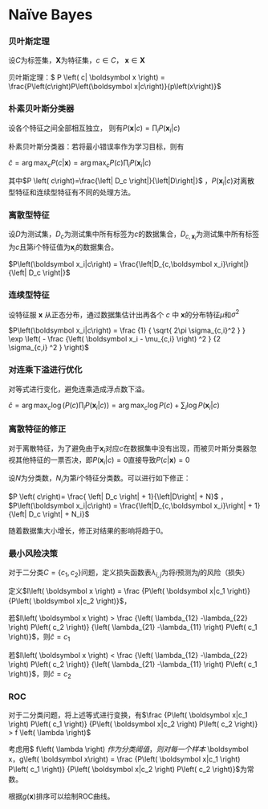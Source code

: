 # Naïve Bayes

### 贝叶斯定理

设$C$为标签集，$\boldsymbol X$为特征集，$c\in C$， $\boldsymbol x \in \boldsymbol X$

贝叶斯定理：$ P \left( c| \boldsymbol x \right) = \frac{P\left(c\right)P\left(\boldsymbol x|c\right)}{p\left(x\right)}$



### 朴素贝叶斯分类器

设各个特征之间全部相互独立， 则有$P\left(\boldsymbol x|c\right) = \prod_{i}P\left(\boldsymbol x_i|c\right)$

朴素贝叶斯分类器：若将最小错误率作为学习目标，则有

$\hat c = \arg\max_{c}P \left( c| \boldsymbol x \right)=\arg\max_c P\left(c\right)\prod_{i}P\left(\boldsymbol x_i|c\right)$

其中$P \left( c\right)=\frac{\left| D_c \right|}{\left|D\right|}$ ，$P\left(\boldsymbol x_i|c\right)$对离散型特征和连续型特征有不同的处理方法。



### 离散型特征

设$D$为测试集，$D_c$为测试集中所有标签为$c$的数据集合，$D_{c,\boldsymbol x_i}$为测试集中所有标签为$c$且第$i$个特征值为$\boldsymbol {x}_i$的数据集合。

$P\left(\boldsymbol x_i|c\right) = \frac{\left|D_{c,\boldsymbol x_i}\right|}{\left| D_c \right|}$



### 连续型特征

设特征服 $\boldsymbol x$ 从正态分布，通过数据集估计出再各个 $c$ 中 $\boldsymbol x$的分布特征$\mu$和$\sigma ^2$

$P\left(\boldsymbol x_i|c\right) = \frac {1} { \sqrt{ 2\pi \sigma_{c,i}^2 } } \exp \left( - \frac {\left( \boldsymbol x_i - \mu_{c,i} \right) ^2 } {2 \sigma_{c,i} ^2 } \right)$



### 对连乘下溢进行优化

对等式进行变化，避免连乘造成浮点数下溢。

$\hat c = \arg\max_c \log \left(P\left(c\right)\prod_{i}P\left(\boldsymbol x_i|c\right) \right) = \arg\max_c \log P\left(c\right) + \sum_i \log P\left(\boldsymbol x_i|c \right)$



### 离散特征的修正

对于离散特征，为了避免由于$\boldsymbol {x}_i$对应$c$在数据集中没有出现，而被贝叶斯分类器忽视其他特征的一票否决，即$P\left(\boldsymbol x_i|c\right)=0$直接导致$P\left(c|\boldsymbol x\right) = 0$

设$N$为分类数，$N_i$为第$i$个特征分类数。可以进行如下修正：

$P \left( c\right)= \frac{ \left| D_c \right| + 1}{\left|D\right| + N}$ ，$P\left(\boldsymbol x_i|c\right) = \frac{\left|D_{c,\boldsymbol x_i}\right| + 1}{\left| D_c \right| + N_i}$

随着数据集大小增长，修正对结果的影响将趋于0。



### 最小风险决策

对于二分类$C = \left\{c_1 , c_2 \right\}$问题，定义损失函数表$\lambda_{i,j}$为将$i$预测为$j$的风险（损失）

定义$l\left( \boldsymbol x \right) = \frac {P\left( \boldsymbol x|c_1 \right)} {P\left( \boldsymbol x|c_2 \right)}$，

若$l\left( \boldsymbol x \right) > \frac {\left( \lambda_{12} -\lambda_{22} \right) P\left( c_2 \right)} {\left( \lambda_{21} -\lambda_{11} \right) P\left( c_1 \right)}$，则$\hat c = c_1$

若$l\left( \boldsymbol x \right) < \frac {\left( \lambda_{12} -\lambda_{22} \right) P\left( c_2 \right)} {\left( \lambda_{21} -\lambda_{11} \right) P\left( c_1 \right)}$，则$\hat c = c_2$



### ROC

对于二分类问题，将上述等式进行变换，有$\frac {P\left( \boldsymbol x|c_1 \right) P\left( c_1 \right)} {P\left( \boldsymbol x|c_2 \right) P\left( c_2 \right)} > f \left( \lambda \right)$

考虑用$ f\left( \lambda \right) $作为分类阈值，则对每一个样本$ \boldsymbol x$，$g\left( \boldsymbol x\right) = \frac {P\left( \boldsymbol x|c_1 \right) P\left( c_1 \right)} {P\left( \boldsymbol x|c_2 \right) P\left( c_2 \right)}$为常数。

根据$g\left( \boldsymbol x \right)$排序可以绘制ROC曲线。

